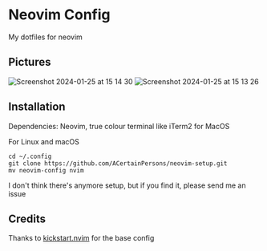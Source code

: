 # Neovim Config

My dotfiles for neovim

## Pictures
![Screenshot 2024-01-25 at 15 14 30](https://github.com/ACertainPersons/neovim-setup/assets/127463096/1afb8b49-bc1b-43d6-b752-44ec2112e627)
![Screenshot 2024-01-25 at 15 13 26](https://github.com/ACertainPersons/neovim-setup/assets/127463096/62895b10-f8bb-44cd-a2d6-d36e69b0b235)

## Installation

Dependencies: Neovim, true colour terminal like iTerm2 for MacOS

For Linux and macOS
```
cd ~/.config
git clone https://github.com/ACertainPersons/neovim-setup.git
mv neovim-config nvim
```
I don't think there's anymore setup, but if you find it, please send me an issue

## Credits

Thanks to <a href="https://github.com/nvim-lua/kickstart.nvim">kickstart.nvim</a> for the base config
